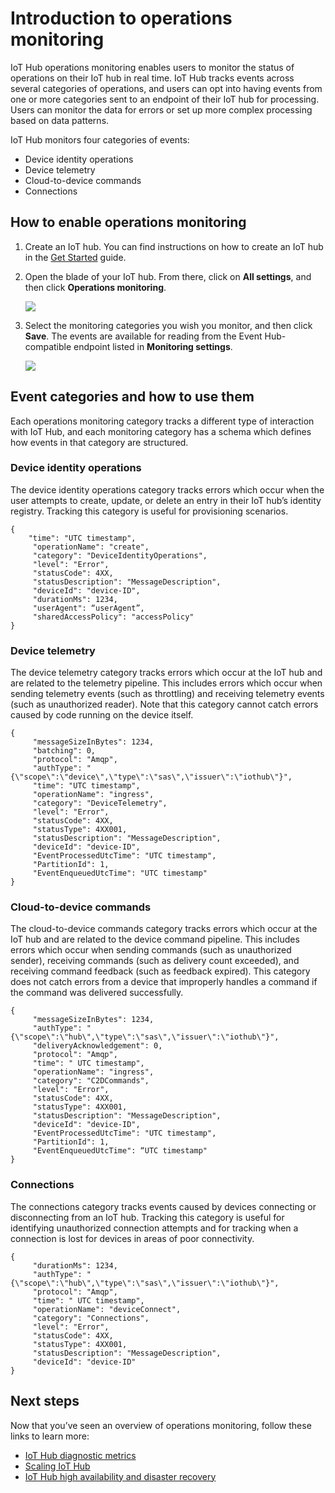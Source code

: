 <properties
 pageTitle="IoT Hub operations monitoring"
 description="An overview of Azure IoT Hub operations monitoring, enabling users to monitor the status of operations on their IoT hub in real time"
 services="iot-hub"
 documentationCenter=""
 authors="nberdy"
 manager="timlt"
 editor=""/>

<tags
 ms.service="iot-hub"
 ms.devlang="na"
 ms.topic="article"
 ms.tgt_pltfrm="na"
 ms.workload="na"
 ms.date="02/03/2016"
 ms.author="nberdy"/>

# Introduction to operations monitoring

IoT Hub operations monitoring enables users to monitor the status of operations on their IoT hub in real time. IoT Hub tracks events across several categories of operations, and users can opt into having events from one or more categories sent to an endpoint of their IoT hub for processing. Users can monitor the data for errors or set up more complex processing based on data patterns.

IoT Hub monitors four categories of events:

- Device identity operations
- Device telemetry
- Cloud-to-device commands
- Connections

## How to enable operations monitoring

1. Create an IoT hub. You can find instructions on how to create an IoT hub in the [Get Started][lnk-get-started] guide.

2. Open the blade of your IoT hub. From there, click on **All settings**, and then click **Operations monitoring**.

    ![][1]

3. Select the monitoring categories you wish you monitor, and then click **Save**. The events are available for reading from the Event Hub-compatible endpoint listed in **Monitoring settings**.

    ![][2]

## Event categories and how to use them

Each operations monitoring category tracks a different type of interaction with IoT Hub, and each monitoring category has a schema which defines how events in that category are structured.

### Device identity operations

The device identity operations category tracks errors which occur when the user attempts to create, update, or delete an entry in their IoT hub’s identity registry. Tracking this category is useful for provisioning scenarios.

    {
        "time": "UTC timestamp",
         "operationName": "create",
         "category": "DeviceIdentityOperations",
         "level": "Error",
         "statusCode": 4XX,
         "statusDescription": "MessageDescription",
         "deviceId": "device-ID",
         "durationMs": 1234,
         "userAgent": “userAgent”,
         "sharedAccessPolicy": "accessPolicy"
    }

### Device telemetry

The device telemetry category tracks errors which occur at the IoT hub and are related to the telemetry pipeline. This includes errors which occur when sending telemetry events (such as throttling) and receiving telemetry events (such as unauthorized reader). Note that this category cannot catch errors caused by code running on the device itself.

    {
         "messageSizeInBytes": 1234,
         "batching": 0,
         "protocol": "Amqp",
         "authType": "{\"scope\":\"device\",\"type\":\"sas\",\"issuer\":\"iothub\"}",
         "time": "UTC timestamp",
         "operationName": "ingress",
         "category": "DeviceTelemetry",
         "level": "Error",
         "statusCode": 4XX,
         "statusType": 4XX001,
         "statusDescription": "MessageDescription",
         "deviceId": "device-ID",
         "EventProcessedUtcTime": "UTC timestamp",
         "PartitionId": 1,
         "EventEnqueuedUtcTime": "UTC timestamp"
    }

### Cloud-to-device commands

The cloud-to-device commands category tracks errors which occur at the IoT hub and are related to the device command pipeline. This includes errors which occur when sending commands (such as unauthorized sender), receiving commands (such as delivery count exceeded), and receiving command feedback (such as feedback expired). This category does not catch errors from a device that improperly handles a command if the command was delivered successfully.

    {
         "messageSizeInBytes": 1234,
         "authType": "{\"scope\":\"hub\",\"type\":\"sas\",\"issuer\":\"iothub\"}",
         "deliveryAcknowledgement": 0,
         "protocol": "Amqp",
         "time": " UTC timestamp",
         "operationName": "ingress",
         "category": "C2DCommands",
         "level": "Error",
         "statusCode": 4XX,
         "statusType": 4XX001,
         "statusDescription": "MessageDescription",
         "deviceId": "device-ID",
         "EventProcessedUtcTime": "UTC timestamp",
         "PartitionId": 1,
         "EventEnqueuedUtcTime": “UTC timestamp"
    }

### Connections

The connections category tracks events caused by devices connecting or disconnecting from an IoT hub. Tracking this category is useful for identifying unauthorized connection attempts and for tracking when a connection is lost for devices in areas of poor connectivity.

    {
         "durationMs": 1234,
         "authType": "{\"scope\":\"hub\",\"type\":\"sas\",\"issuer\":\"iothub\"}",
         "protocol": "Amqp",
         "time": " UTC timestamp",
         "operationName": "deviceConnect",
         "category": "Connections",
         "level": "Error",
         "statusCode": 4XX,
         "statusType": 4XX001,
         "statusDescription": "MessageDescription",
         "deviceId": "device-ID"
    }

## Next steps

Now that you’ve seen an overview of operations monitoring, follow these links to learn more:

- [IoT Hub diagnostic metrics][lnk-diagnostic-metrics]
- [Scaling IoT Hub][lnk-scaling]
- [IoT Hub high availability and disaster recovery][lnk-dr]

<!-- Links and images -->
[1]: media/iot-hub-operations-monitoring/enable-OM-1.png
[2]: media/iot-hub-operations-monitoring/enable-OM-2.png

[lnk-get-started]: iot-hub-csharp-csharp-getstarted.md
[lnk-diagnostic-metrics]: iot-hub-metrics.md
[lnk-scaling]: iot-hub-scaling.md
[lnk-dr]: iot-hub-ha-dr.md
